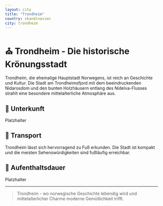 ```yaml
---
layout: city
title: "Trondheim"
country: skandinavien
city: trondheim
---
```


# ⛪ Trondheim - Die historische Krönungsstadt

Trondheim, die ehemalige Hauptstadt Norwegens, ist reich an Geschichte und Kultur. Die Stadt am Trondheimsfjord mit dem beeindruckenden Nidarosdom und den bunten Holzhäusern entlang des Nidelva-Flusses strahlt eine besondere mittelalterliche Atmosphäre aus.

## 🏨 Unterkunft

Platzhalter

## 🚗 Transport

Trondheim lässt sich hervorragend zu Fuß erkunden. Die Stadt ist kompakt und die meisten Sehenswürdigkeiten sind fußläufig erreichbar.

## 📅 Aufenthaltsdauer

Platzhalter

---

> Trondheim - wo norwegische Geschichte lebendig wird und mittelalterlicher Charme moderne Gemütlichkeit trifft.